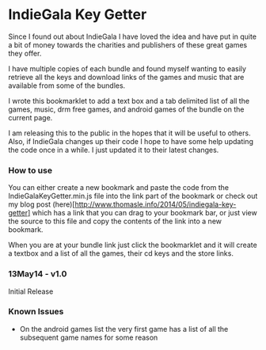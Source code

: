 # IndieGala Key Getter


Since I found out about IndieGala I have loved the idea and have put in quite a bit of money towards the charities and publishers of these great games they offer.

I have multiple copies of each bundle and found myself wanting to easily retrieve all the keys and download links of the games and music that are available from some of the bundles.

I wrote this bookmarklet to add a text box and a tab delimited list of all the games, music, drm free games, and android games of the bundle on the current page.

I am releasing this to the public in the hopes that it will be useful to others. Also, if IndieGala changes up their code I hope to have some help updating the code once in a while. I just updated it to their latest changes.

### How to use
You can either create a new bookmark and paste the code from the IndieGalaKeyGetter.min.js file into the link part of the bookmark or check out my blog post (here)[http://www.thomasle.info/2014/05/indiegala-key-getter] which has a link that you can drag to your bookmark bar, or just view the source to this file and copy the contents of the link into a new bookmark. 

When you are at your bundle link just click the bookmarklet and it will create a textbox and a list of all the games, their cd keys and the store links.

### 13May14 - v1.0

Initial Release

### Known Issues

* On the android games list the very first game has a list of all the subsequent game names for some reason

